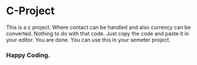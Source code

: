 # C-Project
This is a c project. Where contact can be handled and also currency can be converted.
Nothing to do with that code. Just copy the code and paste it in your editor. You are done.
You can use this in your semeter project.<br/>
<h3>Happy Coding.</h3> 
